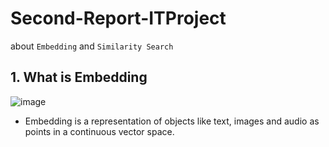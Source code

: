 # Second-Report-ITProject
about `Embedding` and `Similarity Search`



## 1. What is Embedding
![image](https://github.com/user-attachments/assets/fdaa04ae-198b-4185-aa5f-76f0fe324f57)
- Embedding is a representation of objects like text, images and audio as points in a continuous vector space.
